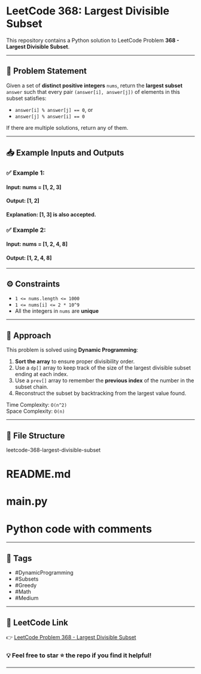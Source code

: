 # LeetCode 368: Largest Divisible Subset

This repository contains a Python solution to LeetCode Problem **368 - Largest Divisible Subset**.

---

## 🔢 Problem Statement

Given a set of **distinct positive integers** `nums`, return the **largest subset** `answer` such that every pair `(answer[i], answer[j])` of elements in this subset satisfies:

- `answer[i] % answer[j] == 0`, or  
- `answer[j] % answer[i] == 0`

If there are multiple solutions, return any of them.

---

## 📥 Example Inputs and Outputs

### ✅ Example 1:
#### Input: nums = [1, 2, 3] 
#### Output: [1, 2] 
#### Explanation: [1, 3] is also accepted.

### ✅ Example 2:
#### Input: nums = [1, 2, 4, 8] 
#### Output: [1, 2, 4, 8]

---

## ⚙️ Constraints

- `1 <= nums.length <= 1000`
- `1 <= nums[i] <= 2 * 10^9`
- All the integers in `nums` are **unique**

---

## 🧠 Approach

This problem is solved using **Dynamic Programming**:

1. **Sort the array** to ensure proper divisibility order.
2. Use a `dp[]` array to keep track of the size of the largest divisible subset ending at each index.
3. Use a `prev[]` array to remember the **previous index** of the number in the subset chain.
4. Reconstruct the subset by backtracking from the largest value found.

Time Complexity: `O(n^2)`  
Space Complexity: `O(n)`

---

## 🧾 File Structure

leetcode-368-largest-divisible-subset
# README.md 
# main.py
# Python code with comments

---

## 📌 Tags

- #DynamicProgramming
- #Subsets
- #Greedy
- #Math
- #Medium

---

## 🔗 LeetCode Link

👉 [LeetCode Problem 368 - Largest Divisible Subset](https://leetcode.com/problems/largest-divisible-subset/)



### 💡 Feel free to star ⭐ the repo if you find it helpful!

---

